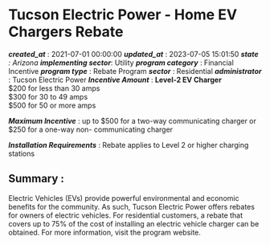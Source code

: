 # Tucson Electric Power - Home EV Chargers Rebate 
 ***created_at*** : 2021-07-01 00:00:00 
 ***updated_at*** : 2023-07-05 15:01:50 
 ***state** : Arizona 
 **implementing sector***: Utility 
 ***program category*** : Financial Incentive 
 ***program type*** : Rebate Program 
 ***sector*** : Residential 
 ***administrator*** : Tucson Electric Power 
 ***Incentive Amount*** : **Level-2 EV Charger**  
$200 for less than 30 amps  
$300 for 30 to 49 amps  
$500 for 50 or more amps

 
 ***Maximum Incentive*** : up to $500 for a two-way communicating charger or $250 for a one-way non-
communicating charger

 
 ***Installation Requirements*** : Rebate applies to Level 2 or higher charging stations

 
 ## Summary : 
 Electric Vehicles (EVs) provide powerful environmental and economic benefits
for the community. As such, Tucson Electric Power offers rebates for owners of
electric vehicles. For residential customers, a rebate that covers up to 75%
of the cost of installing an electric vehicle charger can be obtained. For
more information, visit the program website.

 
 